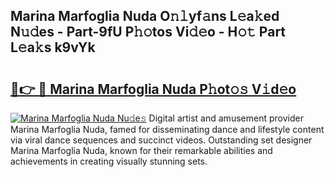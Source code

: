 ## Marina Marfoglia Nuda O𝚗𝚕yf𝚊ns L𝚎a𝚔ed N𝚞𝚍es - Part-9fU P𝚑𝚘tos Vi𝚍𝚎o - H𝚘𝚝 Part L𝚎a𝚔s k9vYk

# <h2><a href="http://kfanqu1.oniu.top/?m=Marina+Marfoglia+Nuda">🔗👉 🔴 Marina Marfoglia Nuda P𝚑ot𝚘𝚜 V𝚒d𝚎o</a></h2>

[![Marina Marfoglia Nuda Nu𝚍e𝚜](https://i.imgur.com/0qMVB7G.gif)](http://kfanqu1.oniu.top/?m=Marina+Marfoglia+Nuda)
Digital artist and amusement provider Marina Marfoglia Nuda, famed for disseminating dance and lifestyle content via viral dance sequences and succinct videos. Outstanding set designer Marina Marfoglia Nuda, known for their remarkable abilities and achievements in creating visually stunning sets.  
